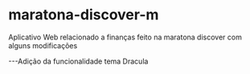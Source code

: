 # maratona-discover-m
 Aplicativo Web relacionado a finanças feito na maratona discover  com alguns modificações

 ---Adição da funcionalidade tema Dracula
